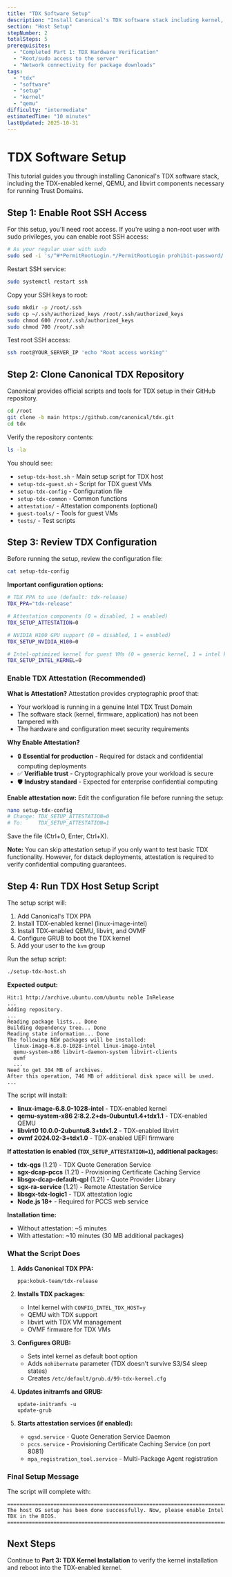```yaml
---
title: "TDX Software Setup"
description: "Install Canonical's TDX software stack including kernel, QEMU, and libvirt"
section: "Host Setup"
stepNumber: 2
totalSteps: 5
prerequisites:
  - "Completed Part 1: TDX Hardware Verification"
  - "Root/sudo access to the server"
  - "Network connectivity for package downloads"
tags:
  - "tdx"
  - "software"
  - "setup"
  - "kernel"
  - "qemu"
difficulty: "intermediate"
estimatedTime: "10 minutes"
lastUpdated: 2025-10-31
---
```


# TDX Software Setup

This tutorial guides you through installing Canonical's TDX software stack, including the TDX-enabled kernel, QEMU, and libvirt components necessary for running Trust Domains.

## Step 1: Enable Root SSH Access

For this setup, you'll need root access. If you're using a non-root user with sudo privileges, you can enable root SSH access:

```bash
# As your regular user with sudo
sudo sed -i 's/^#*PermitRootLogin.*/PermitRootLogin prohibit-password/' /etc/ssh/sshd_config
```

Restart SSH service:

```bash
sudo systemctl restart ssh
```

Copy your SSH keys to root:

```bash
sudo mkdir -p /root/.ssh
sudo cp ~/.ssh/authorized_keys /root/.ssh/authorized_keys
sudo chmod 600 /root/.ssh/authorized_keys
sudo chmod 700 /root/.ssh
```

Test root SSH access:

```bash
ssh root@YOUR_SERVER_IP 'echo "Root access working"'
```

## Step 2: Clone Canonical TDX Repository

Canonical provides official scripts and tools for TDX setup in their GitHub repository.

```bash
cd /root
git clone -b main https://github.com/canonical/tdx.git
cd tdx
```

Verify the repository contents:

```bash
ls -la
```

You should see:
- `setup-tdx-host.sh` - Main setup script for TDX host
- `setup-tdx-guest.sh` - Script for TDX guest VMs
- `setup-tdx-config` - Configuration file
- `setup-tdx-common` - Common functions
- `attestation/` - Attestation components (optional)
- `guest-tools/` - Tools for guest VMs
- `tests/` - Test scripts

## Step 3: Review TDX Configuration

Before running the setup, review the configuration file:

```bash
cat setup-tdx-config
```

**Important configuration options:**

```bash
# TDX PPA to use (default: tdx-release)
TDX_PPA="tdx-release"

# Attestation components (0 = disabled, 1 = enabled)
TDX_SETUP_ATTESTATION=0

# NVIDIA H100 GPU support (0 = disabled, 1 = enabled)
TDX_SETUP_NVIDIA_H100=0

# Intel-optimized kernel for guest VMs (0 = generic kernel, 1 = intel kernel)
TDX_SETUP_INTEL_KERNEL=0
```

### Enable TDX Attestation (Recommended)

**What is Attestation?**
Attestation provides cryptographic proof that:
- Your workload is running in a genuine Intel TDX Trust Domain
- The software stack (kernel, firmware, application) has not been tampered with
- The hardware and configuration meet security requirements

**Why Enable Attestation?**
- 🔒 **Essential for production** - Required for dstack and confidential computing deployments
- ✅ **Verifiable trust** - Cryptographically prove your workload is secure
- 🛡️ **Industry standard** - Expected for enterprise confidential computing

**Enable attestation now:**
Edit the configuration file before running the setup:
```bash
nano setup-tdx-config
# Change: TDX_SETUP_ATTESTATION=0
# To:     TDX_SETUP_ATTESTATION=1
```

Save the file (Ctrl+O, Enter, Ctrl+X).

**Note:** You can skip attestation setup if you only want to test basic TDX functionality. However, for dstack deployments, attestation is required to verify confidential computing guarantees.

## Step 4: Run TDX Host Setup Script

The setup script will:
1. Add Canonical's TDX PPA
2. Install TDX-enabled kernel (linux-image-intel)
3. Install TDX-enabled QEMU, libvirt, and OVMF
4. Configure GRUB to boot the TDX kernel
5. Add your user to the `kvm` group

Run the setup script:

```bash
./setup-tdx-host.sh
```

**Expected output:**

```
Hit:1 http://archive.ubuntu.com/ubuntu noble InRelease
...
Adding repository.
...
Reading package lists... Done
Building dependency tree... Done
Reading state information... Done
The following NEW packages will be installed:
  linux-image-6.8.0-1028-intel linux-image-intel
  qemu-system-x86 libvirt-daemon-system libvirt-clients
  ovmf
  ...
Need to get 304 MB of archives.
After this operation, 746 MB of additional disk space will be used.
...
```

The script will install:
- **linux-image-6.8.0-1028-intel** - TDX-enabled kernel
- **qemu-system-x86 2:8.2.2+ds-0ubuntu1.4+tdx1.1** - TDX-enabled QEMU
- **libvirt0 10.0.0-2ubuntu8.3+tdx1.2** - TDX-enabled libvirt
- **ovmf 2024.02-3+tdx1.0** - TDX-enabled UEFI firmware

**If attestation is enabled (`TDX_SETUP_ATTESTATION=1`), additional packages:**
- **tdx-qgs** (1.21) - TDX Quote Generation Service
- **sgx-dcap-pccs** (1.21) - Provisioning Certificate Caching Service
- **libsgx-dcap-default-qpl** (1.21) - Quote Provider Library
- **sgx-ra-service** (1.21) - Remote Attestation Service
- **libsgx-tdx-logic1** - TDX attestation logic
- **Node.js 18+** - Required for PCCS web service

**Installation time:**
- Without attestation: ~5 minutes
- With attestation: ~10 minutes (30 MB additional packages)

### What the Script Does

1. **Adds Canonical TDX PPA:**
   ```
   ppa:kobuk-team/tdx-release
   ```

2. **Installs TDX packages:**
   - Intel kernel with `CONFIG_INTEL_TDX_HOST=y`
   - QEMU with TDX support
   - libvirt with TDX VM management
   - OVMF firmware for TDX VMs

3. **Configures GRUB:**
   - Sets intel kernel as default boot option
   - Adds `nohibernate` parameter (TDX doesn't survive S3/S4 sleep states)
   - Creates `/etc/default/grub.d/99-tdx-kernel.cfg`

4. **Updates initramfs and GRUB:**
   ```
   update-initramfs -u
   update-grub
   ```

5. **Starts attestation services (if enabled):**
   - `qgsd.service` - Quote Generation Service Daemon
   - `pccs.service` - Provisioning Certificate Caching Service (on port 8081)
   - `mpa_registration_tool.service` - Multi-Package Agent registration

### Final Setup Message

The script will complete with:

```
========================================================================
The host OS setup has been done successfully. Now, please enable Intel TDX in the BIOS.
========================================================================
```

## Next Steps

Continue to **Part 3: TDX Kernel Installation** to verify the kernel installation and reboot into the TDX-enabled kernel.
